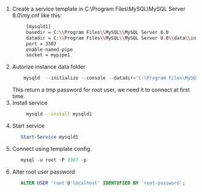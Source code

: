 1. Create a service template in C:\Program Files\MySQL\MySQL Server 8.0\my.cnf like	this:
   ```sh
		[mysqld1]
		basedir = C:\\Program Files\\MySQL\\MySQL Server 8.0
		datadir = C:\\Program Files\\MySQL\\MySQL Server 8.0\\data\\instance_data_1
		port = 3307
		enable-named-pipe
		socket = mypipe1
	 ```
2. Autorize instance data folder
	```powershell
		mysqld  --initialize --console --datadir='C:\Program Files\MySQL\MySQL Server 8.0\data\instance_data_1'
	```
	This return a tmp password for root user, we need it to connect at first time.
3. Install service
   ```sh
	 	mysqld --install mysqld1
	 ```
4. Start service
	 ```powershell
	 	Start-Service mysqld1
	 ```
5. Connect using template config
	 ```powershell
	 	mysql -u root -P 3307 -p
	 ```
6. Alter root user password
	 ```sql
	 	ALTER USER 'root'@'localhost' IDENTIFIED BY 'root-password';
	 ```
